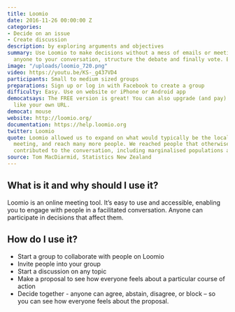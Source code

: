 ```yaml
---
title: Loomio
date: 2016-11-26 00:00:00 Z
categories:
- Decide on an issue
- Create discussion
description: by exploring arguments and objectives
summary: Use Loomio to make decisions without a mess of emails or meetings. Invite
  anyone to your conversation, structure the debate and finally vote. Easy right?
image: "/uploads/loomio_720.png"
video: https://youtu.be/KS-_g437VD4
participants: Small to medium sized groups
preparations: Sign up or log in with Facebook to create a group
difficulty: Easy. Use on website or iPhone or Android app
democatsays: The FREE version is great! You can also upgrade (and pay) for more features
  like your own URL.
democat: mouse
website: http://loomio.org/
documentation: https://help.loomio.org
twitter: Loomio
quote: Loomio allowed us to expand on what would typically be the local town hall
  meeting, and reach many more people. We reached people that otherwise wouldn't have
  contributed to the conversation, including marginalised populations and youth.
source: Tom MacDiarmid, Statistics New Zealand
---
```


## What is it and why should I use it?

Loomio is an online meeting tool. It’s easy to use and accessible, enabling you to engage with people in a facilitated conversation. Anyone can participate in decisions that affect them.

## How do I use it?

* Start a group to collaborate with people on Loomio
* Invite people into your group
* Start a discussion on any topic
* Make a proposal to see how everyone feels about a particular course of action
* Decide together - anyone can agree, abstain, disagree, or block – so you can see how everyone feels about the proposal.
